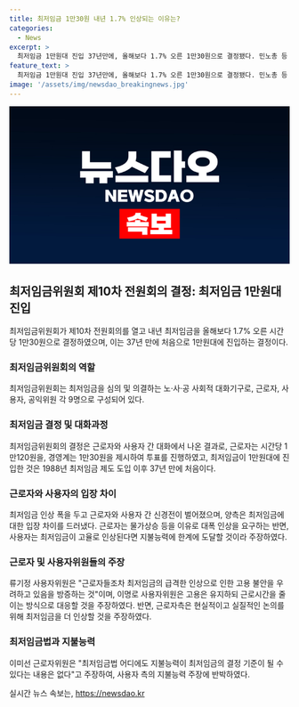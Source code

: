 ```yaml
---
title: 최저임금 1만30원 내년 1.7% 인상되는 이유는?
categories:
  - News
excerpt: >
  최저임금 1만원대 진입 37년만에, 올해보다 1.7% 오른 1만30원으로 결정됐다. 민노총 등 근로자측은 높은 요구폭을 밝히며, 경기 침체 속에서의 중소기업 대응 방안에 대한 우려를 표명했다. 최저임금위원회의 결정 투표과정에서 공익위원들의 참여도 주목받았으며, 최저임금법과 지불능력 사이의 논란 또한 뜨거웠다. 노동자들의 생계비와 최저임금 수준에 대한 토론은 여전히 계속될 전망이다.
feature_text: >
  최저임금 1만원대 진입 37년만에, 올해보다 1.7% 오른 1만30원으로 결정됐다. 민노총 등 근로자측은 높은 요구폭을 밝히며, 경기 침체 속에서의 중소기업 대응 방안에 대한 우려를 표명했다. 최저임금위원회의 결정 투표과정에서 공익위원들의 참여도 주목받았으며, 최저임금법과 지불능력 사이의 논란 또한 뜨거웠다. 노동자들의 생계비와 최저임금 수준에 대한 토론은 여전히 계속될 전망이다.
image: '/assets/img/newsdao_breakingnews.jpg'
---
```


<p><img src="/assets/img/newsdao_breakingnews.jpg" alt="flaretime 속보" /></p>

<h2 data-ke-size="size26">최저임금위원회 제10차 전원회의 결정: 최저임금 1만원대 진입</h2>

<p data-ke-size="size16">최저임금위원회가 제10차 전원회의를 열고 내년 최저임금을 올해보다 1.7% 오른 시간당 1만30원으로 결정하였으며, 이는 37년 만에 처음으로 1만원대에 진입하는 결정이다.</p>

<h3>최저임금위원회의 역할</h3>

<p data-ke-size="size16">최저임금위원회는 최저임금을 심의 및 의결하는 노·사·공 사회적 대화기구로, 근로자, 사용자, 공익위원 각 9명으로 구성되어 있다.</p>

<h3>최저임금 결정 및 대화과정</h3>

<p data-ke-size="size16">최저임금위원회의 결정은 근로자와 사용자 간 대화에서 나온 결과로, 근로자는 시간당 1만120원을, 경영계는 1만30원을 제시하여 투표를 진행하였고, 최저임금이 1만원대에 진입한 것은 1988년 최저임금 제도 도입 이후 37년 만에 처음이다.</p>

<h3>근로자와 사용자의 입장 차이</h3>

<p data-ke-size="size16">최저임금 인상 폭을 두고 근로자와 사용자 간 신경전이 벌어졌으며, 양측은 최저임금에 대한 입장 차이를 드러냈다. 근로자는 물가상승 등을 이유로 대폭 인상을 요구하는 반면, 사용자는 최저임금이 고율로 인상된다면 지불능력에 한계에 도달할 것이라 주장하였다.</p>

<h3>근로자 및 사용자위원들의 주장</h3>

<p data-ke-size="size16">류기정 사용자위원은 "근로자들조차 최저임금의 급격한 인상으로 인한 고용 불안을 우려하고 있음을 방증하는 것"이며, 이명로 사용자위원은 고용은 유지하되 근로시간을 줄이는 방식으로 대응할 것을 주장하였다. 반면, 근로자측은 현실적이고 실질적인 논의를 위해 최저임금을 더 인상할 것을 주장하였다.</p>

<h3>최저임금법과 지불능력</h3>

<p data-ke-size="size16">이미선 근로자위원은 "최저임금법 어디에도 지불능력이 최저임금의 결정 기준이 될 수 있다는 내용은 없다"고 주장하여, 사용자 측의 지불능력 주장에 반박하였다.</p>
실시간 뉴스 속보는, <a href="https://newsdao.kr" rel="dofollow">https://newsdao.kr</a>


